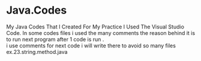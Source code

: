 # Java.Codes
My Java  Codes  That I Created For My Practice  I Used The Visual Studio Code.
In some codes files  i used the many comments the reason behind  it is to run next program after 1 code is run .  
i use comments for next code i will write there to avoid so many files ex.23.string.method.java 
